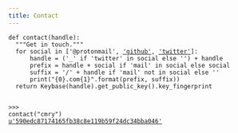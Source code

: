 ```yaml
---
title: Contact
---
```


<div class="language-python highlighter-rouge"><pre class="highlight"><code><span class="k">def</span> <span class="nf">contact</span><span class="p">(</span><span class="np">handle</span><span class="p">):</span>
  <span class="s">"""Get in touch."""</span>
  <span class="k">for</span> <span class="n">social</span> <span class="ow">in</span> <span class="p">[</span><span class="s">'@protonmail'</span><span class="p">,</span> <a class="codl" href="https://github.com/cmry"><span class="s">'github'</span></a><span class="p">,</span> <a class="codl" href="https://twitter.com/_cmry"><span class="s">'twitter'</span></a><span class="p">]:</span>
      <span class="n">handle</span> <span class="o">=</span> <span class="p">(</span><span class="s">'_'</span> <span class="k">if</span> <span class="s">'twitter'</span> <span class="ow">in</span> <span class="n">social</span> <span class="k">else</span> <span class="s">''</span><span class="p">)</span> <span class="o">+</span> <span class="n">handle</span>
      <span class="n">prefix</span> <span class="o">=</span> <span class="n">handle</span> <span class="o">+</span> <span class="n">social</span> <span class="k">if</span> <span class="s">'mail'</span> <span class="ow">in</span> <span class="n">social</span> <span class="k">else</span> <span class="n">social</span>
      <span class="n">suffix</span> <span class="o">=</span> <span class="s">'/'</span> <span class="o">+</span> <span class="n">handle</span> <span class="k">if</span> <span class="s">'mail'</span> <span class="ow">not</span> <span class="ow">in</span> <span class="n">social</span> <span class="k">else</span> <span class="s">''</span>
      <span class="k">print</span><span class="p">(</span><span class="s">"</span><span class="np">{0}</span><span class="s">.com</span><span class="np">{1}</span><span class="s">"</span><span class="o">.</span><span class="n">format</span><span class="p">(</span><span class="n">prefix</span><span class="p">,</span> <span class="n">suffix</span><span class="p">))</span>
  <span class="k">return</span> <span class="n">Keybase</span><span class="p">(</span><span class="n">handle</span><span class="p">)</span><span class="o">.</span><span class="n">get_public_key</span><span class="p">()</span><span class="o">.</span><span class="n">key_fingerprint</span>

<span class="o">&gt;&gt;&gt;</span> <span class="n">contact</span><span class="p">(</span><span class="s">"cmry"</span><span class="p">)</span>
<a class="codl" href="https://keybase.io/cmry"><span class="s">u'590edc87174165fb38c8e119b59f24dc34bba046'</span></a>
</code></pre></div>
